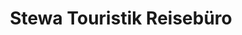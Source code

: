 ---
title: "Stewa Touristik Reisebüro"
url: /kleinostheim/stewa-touristik-reisebuero/
shop: Reisebüro
---